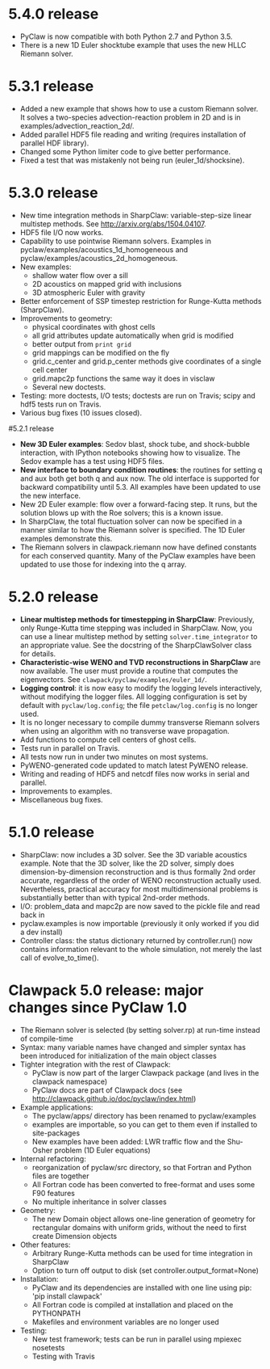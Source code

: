 # 5.4.0 release
- PyClaw is now compatible with both Python 2.7 and Python 3.5.
- There is a new 1D Euler shocktube example that uses the new HLLC Riemann solver.

# 5.3.1 release
- Added a new example that shows how to use a custom Riemann solver.
  It solves a two-species advection-reaction problem in 2D and is in 
  examples/advection_reaction_2d/.
- Added parallel HDF5 file reading and writing (requires installation of parallel HDF library).
- Changed some Python limiter code to give better performance.
- Fixed a test that was mistakenly not being run (euler_1d/shocksine).


# 5.3.0 release
- New time integration methods in SharpClaw: variable-step-size linear multistep methods.  See http://arxiv.org/abs/1504.04107.
- HDF5 file I/O now works.
- Capability to use pointwise Riemann solvers.  Examples in pyclaw/examples/acoustics_1d_homogeneous
  and pyclaw/examples/acoustics_2d_homogeneous.
- New examples:
  - shallow water flow over a sill
  - 2D acoustics on mapped grid with inclusions
  - 3D atmospheric Euler with gravity
- Better enforcement of SSP timestep restriction for Runge-Kutta methods (SharpClaw).
- Improvements to geometry:
    - physical coordinates with ghost cells
    - all grid attributes update automatically when grid is modified
    - better output from `print grid`
    - grid mappings can be modified on the fly
    - grid.c_center and grid.p_center methods give coordinates of a single cell center
    - grid.mapc2p functions the same way it does in visclaw
    - Several new doctests.
- Testing: more doctests, I/O tests; doctests are run on Travis; scipy and hdf5 tests run on Travis.
- Various bug fixes (10 issues closed).

#5.2.1 release

- **New 3D Euler examples**: Sedov blast, shock tube, and shock-bubble interaction, with IPython notebooks showing how to visualize.  The Sedov example has a test using HDF5 files.
- **New interface to boundary condition routines**: the routines for setting q and aux both get both q and aux now.  The old interface is supported for backward compatibility until 5.3.  All examples have been updated to use the new interface.
- New 2D Euler example: flow over a forward-facing step.  It runs, but the solution blows up with the Roe solvers; this is a known issue.
- In SharpClaw, the total fluctuation solver can now be specified in a manner similar to how the Riemann solver is specified.  The 1D Euler examples demonstrate this.
- The Riemann solvers in clawpack.riemann now have defined constants for each conserved quantity.  Many of the PyClaw examples have been updated to use those for indexing into the q array.

# 5.2.0 release

- **Linear multistep methods for timestepping in SharpClaw**: 
  Previously, only Runge-Kutta time stepping was included in SharpClaw.
  Now, you can use a linear multistep method by setting `solver.time_integrator`
  to an appropriate value.  See the docstring of the SharpClawSolver class for
  details.
- **Characteristic-wise WENO and TVD reconstructions in SharpClaw** are now available.
  The user must provide a routine that computes the eigenvectors.  See 
  `clawpack/pyclaw/examples/euler_1d/`.
- **Logging control**: it is now easy to modify the logging levels interactively,
  without modifying the logger files.  All logging configuration is
  set by default with `pyclaw/log.config`; the file `petclaw/log.config` is
  no longer used.
- It is no longer necessary to compile dummy transverse Riemann solvers when using
  an algorithm with no transverse wave propagation.
- Add functions to compute cell centers of ghost cells.
- Tests run in parallel on Travis.
- All tests now run in under two minutes on most systems.
- PyWENO-generated code updated to match latest PyWENO release.
- Writing and reading of HDF5 and netcdf files now works in serial and parallel.
- Improvements to examples.
- Miscellaneous bug fixes.


# 5.1.0 release

- SharpClaw: now includes a 3D solver.  See the 3D variable acoustics example.
  Note that the 3D solver, like the 2D solver, simply does dimension-by-dimension
  reconstruction and is thus formally 2nd order accurate, regardless of the
  order of WENO reconstruction actually used.  Nevertheless, practical accuracy for
  most multidimensional problems is substantially better than with typical 2nd-order methods.
- I/O: problem_data and mapc2p are now saved to the pickle file and read back in
- pyclaw.examples is now importable (previously it only worked if you did a dev install)
- Controller class: the status dictionary returned by controller.run() now contains
  information relevant to the whole simulation, not merely the last call of evolve_to_time().

# Clawpack 5.0 release: major changes since PyClaw 1.0

- The Riemann solver is selected (by setting solver.rp) at run-time instead of compile-time
- Syntax: many variable names have changed and simpler syntax has been
  introduced for initialization of the main object classes
- Tighter integration with the rest of Clawpack:
    - PyClaw is now part of the larger Clawpack package (and lives in the clawpack namespace)
    - PyClaw docs are part of Clawpack docs (see http://clawpack.github.io/doc/pyclaw/index.html)
- Example applications:
    - The pyclaw/apps/ directory has been renamed to pyclaw/examples
    - examples are importable, so you can get to them even if installed to site-packages
    - New examples have been added: LWR traffic flow and the Shu-Osher problem (1D Euler equations)
- Internal refactoring:
    - reorganization of pyclaw/src directory, so that Fortran and Python files are together
    - All Fortran code has been converted to free-format and uses some F90 features
    - No multiple inheritance in solver classes
- Geometry:
    - The new Domain object allows one-line generation of geometry for
      rectangular domains with uniform grids, without the need to first create
      Dimension objects
- Other features:
    - Arbitrary Runge-Kutta methods can be used for time integration in SharpClaw
    - Option to turn off output to disk (set controller.output_format=None)
- Installation:
    - PyClaw and its dependencies are installed with one line using pip: 'pip install clawpack'
    - All Fortran code is compiled at installation and placed on the PYTHONPATH
    - Makefiles and environment variables are no longer used
- Testing:
    - New test framework; tests can be run in parallel using mpiexec nosetests
    - Testing with Travis

